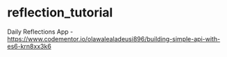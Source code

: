 # reflection_tutorial
Daily Reflections App - https://www.codementor.io/olawalealadeusi896/building-simple-api-with-es6-krn8xx3k6
